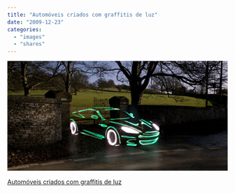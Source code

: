 ```yaml
---
title: "Automóveis criados com graffitis de luz"
date: "2009-12-23"
categories: 
  - "images"
  - "shares"
---
```


![](images/tumblr_kulhkoWQlG1qz4vrlo1_640.jpg)

[Automóveis criados com graffitis de luz](http://blog.uncovering.org/archives/2009/12/automoveis_criados_graffitis_luz.html?utm_source=feedburner&utm_medium=feed&utm_campaign=Feed%3A+OBVIOUS+%28o+b+v+i+o+u+s%29&utm_content=Google+Reader)
